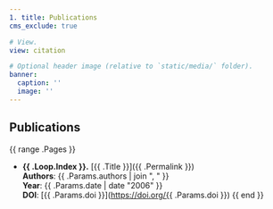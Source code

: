 ```yaml
---
1. title: Publications
cms_exclude: true

# View.
view: citation

# Optional header image (relative to `static/media/` folder).
banner:
  caption: ''
  image: ''
---
```

## Publications

{{ range .Pages }}
  - **{{ .Loop.Index }}.** [{{ .Title }}]({{ .Permalink }})  
    **Authors**: {{ .Params.authors | join ", " }}  
    **Year**: {{ .Params.date | date "2006" }}  
    **DOI**: [{{ .Params.doi }}](https://doi.org/{{ .Params.doi }})
{{ end }}
